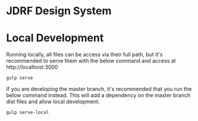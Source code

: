 # JDRF Design System

# Local Development
Running locally, all files can be access via their full path, but it's recommended to serve them with the below command and access at http://localhost:3000
````
gulp serve
````

If you are developing the master branch, it's recommended that you run the below command instead. This will add a dependency on the master branch dist files and allow local development.
````
gulp serve-local
````
